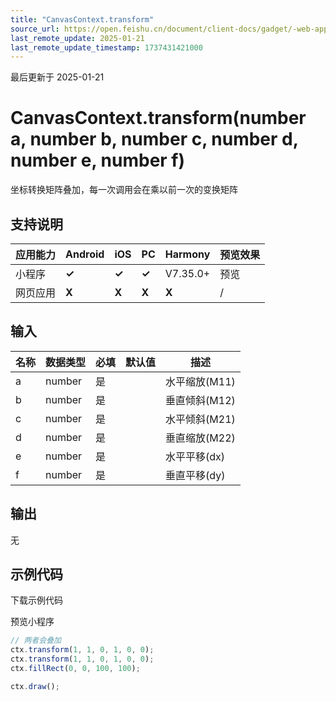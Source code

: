 ```yaml
---
title: "CanvasContext.transform"
source_url: https://open.feishu.cn/document/client-docs/gadget/-web-app-api/interface/canvas-drawing/canvascontext/canvascontext-transform
last_remote_update: 2025-01-21
last_remote_update_timestamp: 1737431421000
---
```

最后更新于 2025-01-21

# CanvasContext.transform(number a, number b, number c, number d, number e, number f)

坐标转换矩阵叠加，每一次调用会在乘以前一次的变换矩阵

## 支持说明

应用能力 | Android | iOS | PC | Harmony | 预览效果
--- | --- | --- | --- | --- | ---
小程序 | **✓** | **✓** | **✓** | V7.35.0+ | 预览
网页应用 | **X** | **X** | **X** | **X** | /

## 输入

名称 | 数据类型 | 必填 | 默认值 | 描述
--- | --- | --- | --- | ---
a | number | 是 |  | 水平缩放(M11)
b | number | 是 |  | 垂直倾斜(M12)
c | number | 是 |  | 水平倾斜(M21)
d | number | 是 |  | 垂直缩放(M22)
e | number | 是 |  | 水平平移(dx)
f | number | 是 |  | 垂直平移(dy)

## 输出

无

## 示例代码

<md-download-code href="https://open.feishu.cn/document/uYjL24iN/uYDM04iNwQjL2ADN" mobileDisplay="none">下载示例代码</md-download-code>

<div style="display: flex">
    预览小程序

</div> 

```javascript
// 两者会叠加
ctx.transform(1, 1, 0, 1, 0, 0);
ctx.transform(1, 1, 0, 1, 0, 0);
ctx.fillRect(0, 0, 100, 100);

ctx.draw();
```
